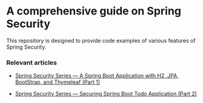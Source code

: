 # A comprehensive guide on Spring Security

This repository is designed to provide code examples of various features of Spring Security.

### Relevant articles

- [Spring Security Series — A Spring Boot Application with H2, JPA, BootStrap, and Thymeleaf (Part 1)](https://medium.com/codefountain/spring-security-series-a-spring-boot-application-with-h2-jpa-bootstrap-and-thymeleaf-part-1-4a2c78a3d624)

- [Spring Security Series — Securing Spring Boot Todo Application (Part 2)](https://medium.com/codefountain/spring-security-series-securing-spring-boot-todo-application-part-2-85b892dc8278)
